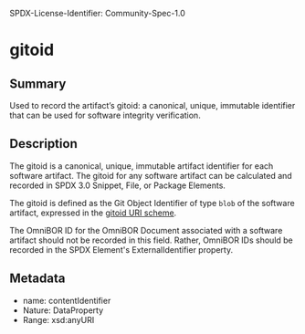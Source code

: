 SPDX-License-Identifier: Community-Spec-1.0

# gitoid

## Summary

Used to record the artifact’s gitoid: a canonical, unique, immutable identifier that can be used for software integrity verification.

## Description

The gitoid is a canonical, unique, immutable artifact identifier for each software artifact.
The gitoid for any software artifact can be calculated and recorded in SPDX 3.0 Snippet, File, or Package Elements.

The gitoid is defined as the Git Object Identifier of type `blob` of the software artifact, expressed in the [gitoid URI scheme](https://www.iana.org/assignments/uri-schemes/prov/gitoid).

The OmniBOR ID for the OmniBOR Document associated with a software artifact should not be recorded in this field. Rather, OmniBOR IDs should be recorded in the SPDX Element's ExternalIdentifier property.

## Metadata

- name: contentIdentifier
- Nature: DataProperty
- Range: xsd:anyURI

